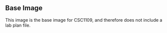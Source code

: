 ## Base Image

This image is the base image for CSC1109, and therefore does not include a lab plan file.
